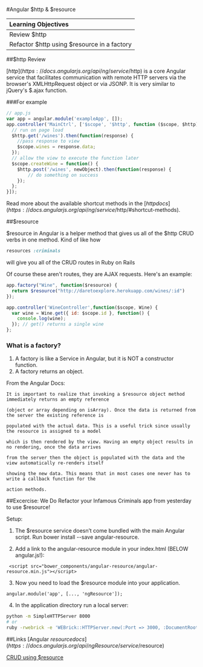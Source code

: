 #Angular $http & $resource

| Learning Objectives |
| :--- |
| Review $http
| Refactor $http using $resource in a factory |

##$http Review

[$http](https://docs.angularjs.org/api/ng/service/$http) is a core Angular service that facilitates communication with remote HTTP servers via the browser's XMLHttpRequest object or via JSONP. It is very similar to jQuery's $.ajax function.

###For example

```js
// app.js
var app = angular.module('exampleApp', []);
app.controller('MainCtrl', ['$scope', '$http', function ($scope, $http) {
  // run on page load
  $http.get('/wines').then(function(response) {
    //pass response to view
    $scope.wines = response.data;
  });
  // allow the view to execute the function later
  $scope.createWine = function() {
    $http.post('/wines', newObject).then(function(response) {
        // do something on success
    });
  };
}]);
```

Read more about the available shortcut methods in the [$http docs](https://docs.angularjs.org/api/ng/service/$http/#shortcut-methods).

##$resource

$resource in Angular is a helper method that gives us all of the $http CRUD verbs in one method. Kind of like how
```ruby
resources :criminals
```
will give you all of the CRUD routes in Ruby on Rails

Of course these aren't routes, they are AJAX requests. Here's an example:

```js
app.factory("Wine", function($resource) {
  return $resource("http://daretoexplore.herokuapp.com/wines/:id")
});

app.controller('WineController',function($scope, Wine) {
  var wine = Wine.get({ id: $scope.id }, function() {
    console.log(wine);
  }); // get() returns a single wine
};
```

### What is a factory?
1. A factory is like a Service in Angular, but it is NOT a constructor function.
2. A factory returns an object.

From the Angular Docs:
```
It is important to realize that invoking a $resource object method immediately returns an empty reference 

(object or array depending on isArray). Once the data is returned from the server the existing reference is 

populated with the actual data. This is a useful trick since usually the resource is assigned to a model 

which is then rendered by the view. Having an empty object results in no rendering, once the data arrives 

from the server then the object is populated with the data and the view automatically re-renders itself 

showing the new data. This means that in most cases one never has to write a callback function for the 

action methods.
```

##Excercise: We Do
Refactor your Infamous Criminals app from yesterday to use $resource!

Setup:

1. The $resource service doesn’t come bundled with the main Angular script. Run bower install --save angular-resource.

2. Add a link to the angular-resource module in your index.html (BELOW angular.js!):

 ` <script src="bower_components/angular-resource/angular-resource.min.js"></script>`
 
3. Now you need to load the $resource module into your application.

  `angular.module('app', [..., 'ngResource']);`
  
4. In the application directory run a local server:

```bash
python -m SimpleHTTPServer 8000
# or
ruby -rwebrick -e 'WEBrick::HTTPServer.new(:Port => 3000, :DocumentRoot => Dir.pwd).start'
```

##Links
[Angular $resource docs](https://docs.angularjs.org/api/ngResource/service/$resource)

[CRUD using $resource](http://www.sitepoint.com/creating-crud-app-minutes-angulars-resource/)

